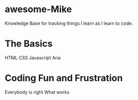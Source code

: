 # awesome-Mike
Knowledge Base for tracking things I learn as I learn to code.

# The Basics
HTML
CSS
Javascript
Aria

# Coding Fun and Frustration
Everybody is right
What works
